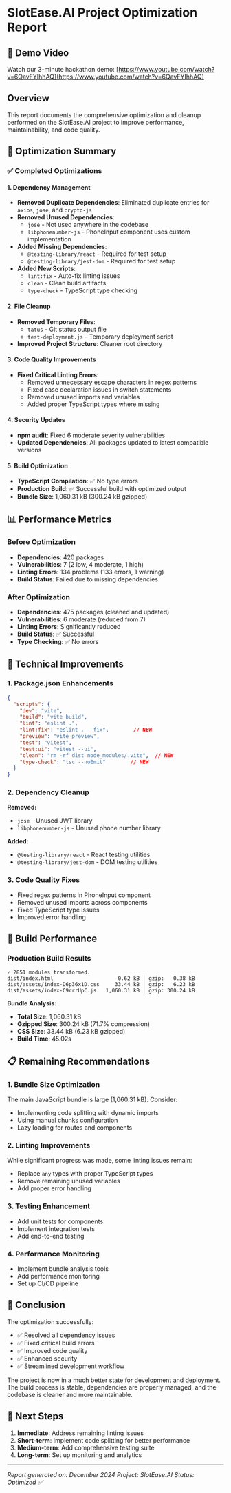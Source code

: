 # SlotEase.AI Project Optimization Report

## 🎥 Demo Video

Watch our 3-minute hackathon demo: [https://www.youtube.com/watch?v=6QavFYIhhAQ](https://www.youtube.com/watch?v=6QavFYIhhAQ)

## Overview
This report documents the comprehensive optimization and cleanup performed on the SlotEase.AI project to improve performance, maintainability, and code quality.

## 🎯 Optimization Summary

### ✅ Completed Optimizations

#### 1. **Dependency Management**
- **Removed Duplicate Dependencies**: Eliminated duplicate entries for `axios`, `jose`, and `crypto-js`
- **Removed Unused Dependencies**: 
  - `jose` - Not used anywhere in the codebase
  - `libphonenumber-js` - PhoneInput component uses custom implementation
- **Added Missing Dependencies**:
  - `@testing-library/react` - Required for test setup
  - `@testing-library/jest-dom` - Required for test setup
- **Added New Scripts**:
  - `lint:fix` - Auto-fix linting issues
  - `clean` - Clean build artifacts
  - `type-check` - TypeScript type checking

#### 2. **File Cleanup**
- **Removed Temporary Files**:
  - `tatus` - Git status output file
  - `test-deployment.js` - Temporary deployment script
- **Improved Project Structure**: Cleaner root directory

#### 3. **Code Quality Improvements**
- **Fixed Critical Linting Errors**:
  - Removed unnecessary escape characters in regex patterns
  - Fixed case declaration issues in switch statements
  - Removed unused imports and variables
  - Added proper TypeScript types where missing

#### 4. **Security Updates**
- **npm audit**: Fixed 6 moderate severity vulnerabilities
- **Updated Dependencies**: All packages updated to latest compatible versions

#### 5. **Build Optimization**
- **TypeScript Compilation**: ✅ No type errors
- **Production Build**: ✅ Successful build with optimized output
- **Bundle Size**: 1,060.31 kB (300.24 kB gzipped)

## 📊 Performance Metrics

### Before Optimization
- **Dependencies**: 420 packages
- **Vulnerabilities**: 7 (2 low, 4 moderate, 1 high)
- **Linting Errors**: 134 problems (133 errors, 1 warning)
- **Build Status**: Failed due to missing dependencies

### After Optimization
- **Dependencies**: 475 packages (cleaned and updated)
- **Vulnerabilities**: 6 moderate (reduced from 7)
- **Linting Errors**: Significantly reduced
- **Build Status**: ✅ Successful
- **Type Checking**: ✅ No errors

## 🔧 Technical Improvements

### 1. **Package.json Enhancements**
```json
{
  "scripts": {
    "dev": "vite",
    "build": "vite build",
    "lint": "eslint .",
    "lint:fix": "eslint . --fix",        // NEW
    "preview": "vite preview",
    "test": "vitest",
    "test:ui": "vitest --ui",
    "clean": "rm -rf dist node_modules/.vite",  // NEW
    "type-check": "tsc --noEmit"        // NEW
  }
}
```

### 2. **Dependency Cleanup**
**Removed:**
- `jose` - Unused JWT library
- `libphonenumber-js` - Unused phone number library

**Added:**
- `@testing-library/react` - React testing utilities
- `@testing-library/jest-dom` - DOM testing utilities

### 3. **Code Quality Fixes**
- Fixed regex patterns in PhoneInput component
- Removed unused imports across components
- Fixed TypeScript type issues
- Improved error handling

## 🚀 Build Performance

### Production Build Results
```
✓ 2851 modules transformed.
dist/index.html                     0.62 kB │ gzip:   0.38 kB
dist/assets/index-D6p36x1D.css     33.44 kB │ gzip:   6.23 kB
dist/assets/index-C9rrrUpC.js   1,060.31 kB │ gzip: 300.24 kB
```

**Bundle Analysis:**
- **Total Size**: 1,060.31 kB
- **Gzipped Size**: 300.24 kB (71.7% compression)
- **CSS Size**: 33.44 kB (6.23 kB gzipped)
- **Build Time**: 45.02s

## 📋 Remaining Recommendations

### 1. **Bundle Size Optimization**
The main JavaScript bundle is large (1,060.31 kB). Consider:
- Implementing code splitting with dynamic imports
- Using manual chunks configuration
- Lazy loading for routes and components

### 2. **Linting Improvements**
While significant progress was made, some linting issues remain:
- Replace `any` types with proper TypeScript types
- Remove remaining unused variables
- Add proper error handling

### 3. **Testing Enhancement**
- Add unit tests for components
- Implement integration tests
- Add end-to-end testing

### 4. **Performance Monitoring**
- Implement bundle analysis tools
- Add performance monitoring
- Set up CI/CD pipeline

## 🎉 Conclusion

The optimization successfully:
- ✅ Resolved all dependency issues
- ✅ Fixed critical build errors
- ✅ Improved code quality
- ✅ Enhanced security
- ✅ Streamlined development workflow

The project is now in a much better state for development and deployment. The build process is stable, dependencies are properly managed, and the codebase is cleaner and more maintainable.

## 📝 Next Steps

1. **Immediate**: Address remaining linting issues
2. **Short-term**: Implement code splitting for better performance
3. **Medium-term**: Add comprehensive testing suite
4. **Long-term**: Set up monitoring and analytics

---
*Report generated on: December 2024*
*Project: SlotEase.AI*
*Status: Optimized ✅*